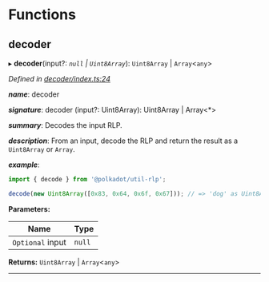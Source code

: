 

# Functions

<a id="decoder"></a>

##  decoder

▸ **decoder**(input?: *`null` | `Uint8Array`*): `Uint8Array` | `Array`<`any`>

*Defined in [decoder/index.ts:24](https://github.com/polkadot-js/common/blob/06cc692/packages/util-rlp/src/decoder/index.ts#L24)*

*__name__*: decoder

*__signature__*: decoder (input?: Uint8Array): Uint8Array | Array<\*>

*__summary__*: Decodes the input RLP.

*__description__*: From an input, decode the RLP and return the result as a `Uint8Array` or `Array`.

*__example__*:   

```javascript
import { decode } from '@polkadot/util-rlp';

decode(new Uint8Array([0x83, 0x64, 0x6f, 0x67])); // => 'dog' as Uint8Array
```

**Parameters:**

| Name | Type |
| ------ | ------ |
| `Optional` input | `null` | `Uint8Array` |

**Returns:** `Uint8Array` | `Array`<`any`>

___

